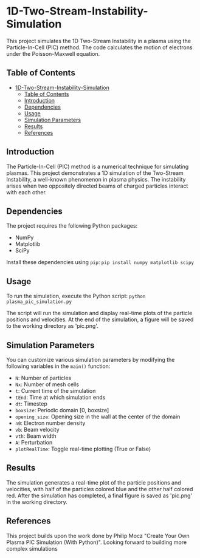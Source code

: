# 1D-Two-Stream-Instability-Simulation

This project simulates the 1D Two-Stream Instability in a plasma using the Particle-In-Cell (PIC) method. The code calculates the motion of electrons under the Poisson-Maxwell equation.

## Table of Contents

- [1D-Two-Stream-Instability-Simulation](#1d-two-stream-instability-simulation)
  - [Table of Contents](#table-of-contents)
  - [Introduction](#introduction)
  - [Dependencies](#dependencies)
  - [Usage](#usage)
  - [Simulation Parameters](#simulation-parameters)
  - [Results](#results)
  - [References](#references)

## Introduction

The Particle-In-Cell (PIC) method is a numerical technique for simulating plasmas. This project demonstrates a 1D simulation of the Two-Stream Instability, a well-known phenomenon in plasma physics. The instability arises when two oppositely directed beams of charged particles interact with each other.

## Dependencies

The project requires the following Python packages:

- NumPy
- Matplotlib
- SciPy

Install these dependencies using `pip`: `pip install numpy matplotlib scipy`


## Usage

To run the simulation, execute the Python script: `python plasma_pic_simulation.py`


The script will run the simulation and display real-time plots of the particle positions and velocities. At the end of the simulation, a figure will be saved to the working directory as 'pic.png'.

## Simulation Parameters

You can customize various simulation parameters by modifying the following variables in the `main()` function:

- `N`: Number of particles
- `Nx`: Number of mesh cells
- `t`: Current time of the simulation
- `tEnd`: Time at which simulation ends
- `dt`: Timestep
- `boxsize`: Periodic domain [0, boxsize]
- `opening_size`: Opening size in the wall at the center of the domain
- `n0`: Electron number density
- `vb`: Beam velocity
- `vth`: Beam width
- `A`: Perturbation
- `plotRealTime`: Toggle real-time plotting (True or False)

## Results

The simulation generates a real-time plot of the particle positions and velocities, with half of the particles colored blue and the other half colored red. After the simulation has completed, a final figure is saved as 'pic.png' in the working directory.

## References

This project builds upon the work done by Philip Mocz "Create Your Own Plasma PIC Simulation (With Python)". Looking forward to building more complex simulations


